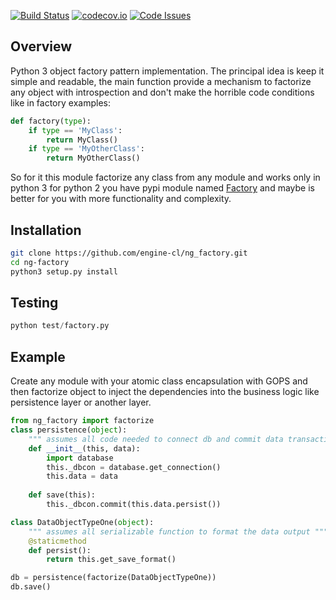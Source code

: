 [![Build Status](https://travis-ci.org/engine-cl/ng-factory.svg)](https://travis-ci.org/engine-cl/ng-factory)
[![codecov.io](https://codecov.io/github/engine-cl/ng-factory/coverage.svg?branch=master)](https://codecov.io/github/engine-cl/ng-factory?branch=master)
[![Code Issues](https://www.quantifiedcode.com/api/v1/project/f57003898f714494b2a6f2bb66516a18/badge.svg)](https://www.quantifiedcode.com/app/project/f57003898f714494b2a6f2bb66516a18)
## Overview
Python 3 object factory pattern implementation.
The principal idea is keep it simple and readable, the main function provide a mechanism to factorize any object
with introspection and don't make the horrible code conditions like in factory examples:
```python
def factory(type):
    if type == 'MyClass': 
        return MyClass()
    if type == 'MyOtherClass': 
        return MyOtherClass()
``` 
 So for it this module factorize any class from any module and works only in python 3 
for python 2 you have pypi module named [Factory](https://pypi.python.org/pypi/Factory/) and maybe is better for you 
with more functionality and complexity.

## Installation
```bash
git clone https://github.com/engine-cl/ng_factory.git
cd ng-factory
python3 setup.py install
```

## Testing
```python
python test/factory.py
```
## Example
Create any module with your atomic class encapsulation with GOPS and then factorize object to inject the dependencies 
into the business logic like persistence layer or another layer.
```python
from ng_factory import factorize
class persistence(object):
    """ assumes all code needed to connect db and commit data transaction """
    def __init__(this, data):
        import database
        this._dbcon = database.get_connection()
        this.data = data
        
    def save(this):
        this._dbcon.commit(this.data.persist())

class DataObjectTypeOne(object):
    """ assumes all serializable function to format the data output """
    @staticmethod
    def persist():
        return this.get_save_format()

db = persistence(factorize(DataObjectTypeOne))
db.save()

```